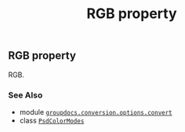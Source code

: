 ﻿---
title: RGB property
second_title: GroupDocs.Conversion for Python via .NET API References
description: 
type: docs
weight: 130
url: /python-net/groupdocs.conversion.options.convert/psdcolormodes/rgb/
is_root: false
---

## RGB property


RGB.

### See Also
* module [`groupdocs.conversion.options.convert`](../../)
* class [`PsdColorModes`](/conversion/python-net/groupdocs.conversion.options.convert/psdcolormodes)
